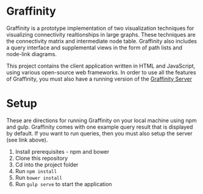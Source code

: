 # Graffinity

Graffinity is a prototype implementation of two visualization techniques for visualizing connectivity realtionships in large graphs. These techniques are the connectivity matrix and intermediate node table. Graffinity also includes a query interface and supplemental views in the form of path lists and node-link diagrams. 

This project contains the client application written in HTML and JavaScript, using various open-source web frameworks. In order to use all the features of Graffinity, you must also have a running version of the [Graffinity Server](http://github.com/visdesignlab/graffinity_server)

# Setup 

These are directions for running Graffinity on your local machine using npm and gulp. Graffinity comes with one example query result that is displayed by default. If you want to run queries, then you must also setup the server (see link above). 

1. Install prerequisites - npm and bower
1. Clone this repository
1. Cd into the project folder
1. Run `npm install`
1. Run `bower install`
1. Run `gulp serve` to start the application
